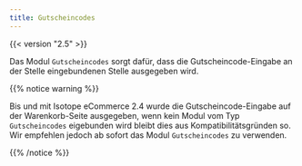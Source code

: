 ```yaml
---
title: Gutscheincodes
---
```


{{< version "2.5" >}}

Das Modul `Gutscheincodes` sorgt dafür, dass die Gutscheincode-Eingabe an der Stelle eingebundenen Stelle ausgegeben wird.
 
{{% notice warning %}}
<p>Bis und mit Isotope eCommerce 2.4 wurde die Gutscheincode-Eingabe auf der Warenkorb-Seite ausgegeben, wenn kein Modul vom Typ <code>Gutscheincodes</code> eigebunden wird bleibt dies aus Kompatibilitätsgründen so. Wir empfehlen jedoch ab sofort das Modul <code>Gutscheincodes</code> zu verwenden.</p>
{{% /notice %}}
